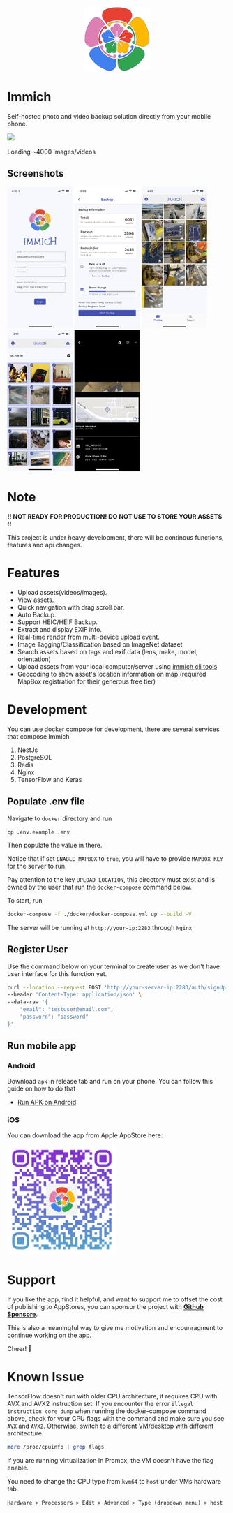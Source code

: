 <p align="center">
  <img src="design/immich-logo.svg" width="150" title="hover text">
</p>

# Immich

Self-hosted photo and video backup solution directly from your mobile phone.

![](https://media.giphy.com/media/y8ZeaAigGmNvlSoKhU/giphy.gif)

Loading ~4000 images/videos

## Screenshots

<p align="left">
  <img src="design/sc1.png" width="150" title="Login With Custom URL">
  <img src="design/sc2.png" width="150" title="Backup Setting Info">
  <img src="design/sc3.png" width="150" title="Multiple seelct">
  <img src="design/sc-multiselect.png" width="150" title="Multipe select group">
  <img src="design/sc6.png" width="150" title="EXIF Info">

</p>

# Note

**!! NOT READY FOR PRODUCTION! DO NOT USE TO STORE YOUR ASSETS !!**

This project is under heavy development, there will be continous functions, features and api changes.

# Features

- Upload assets(videos/images).
- View assets.
- Quick navigation with drag scroll bar.
- Auto Backup.
- Support HEIC/HEIF Backup.
- Extract and display EXIF info.
- Real-time render from multi-device upload event.
- Image Tagging/Classification based on ImageNet dataset
- Search assets based on tags and exif data (lens, make, model, orientation)
- Upload assets from your local computer/server using [immich cli tools](https://www.npmjs.com/package/immich)
- Geocoding to show asset's location information on map (required MapBox registration for their generous free tier)

# Development

You can use docker compose for development, there are several services that compose Immich

1. NestJs
2. PostgreSQL
3. Redis
4. Nginx
5. TensorFlow and Keras

## Populate .env file

Navigate to `docker` directory and run

```
cp .env.example .env
```

Then populate the value in there.

Notice that if set `ENABLE_MAPBOX` to `true`, you will have to provide `MAPBOX_KEY` for the server to run.

Pay attention to the key `UPLOAD_LOCATION`, this directory must exist and is owned by the user that run the `docker-compose` command below.

To start, run

```bash
docker-compose -f ./docker/docker-compose.yml up --build -V
```

The server will be running at `http://your-ip:2283` through `Nginx`

## Register User

Use the command below on your terminal to create user as we don't have user interface for this function yet.

```bash
curl --location --request POST 'http://your-server-ip:2283/auth/signUp' \
--header 'Content-Type: application/json' \
--data-raw '{
    "email": "testuser@email.com",
    "password": "password"
}'
```

## Run mobile app

### Android

Download `apk` in release tab and run on your phone. You can follow this guide on how to do that

- [Run APK on Android](https://www.lifewire.com/install-apk-on-android-4177185)

### iOS

You can download the app from Apple AppStore here:

<p align="left">
  <img src="design/ios-qr-code.png" width="250" title="Apple App Store">
<p/>

# Support

If you like the app, find it helpful, and want to support me to offset the cost of publishing to AppStores, you can sponsor the project with [**Github Sponsore**](https://github.com/sponsors/alextran1502).

This is also a meaningful way to give me motivation and encounragment to continue working on the app.

Cheer! 🎉

# Known Issue

TensorFlow doesn't run with older CPU architecture, it requires CPU with AVX and AVX2 instruction set. If you encounter the error `illegal instruction core dump` when running the docker-compose command above, check for your CPU flags with the command and make sure you see `AVX` and `AVX2`. Otherwise, switch to a different VM/desktop with different architecture.

```bash
more /proc/cpuinfo | grep flags
```

If you are running virtualization in Promox, the VM doesn't have the flag enable.

You need to change the CPU type from `kvm64` to `host` under VMs hardware tab.

`Hardware > Processors > Edit > Advanced > Type (dropdown menu) > host`
